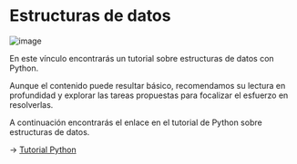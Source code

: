 # Estructuras de datos

![image](https://user-images.githubusercontent.com/122302639/225145154-15c59a54-614d-41a5-b52c-35899e9b0982.png)

En este vínculo encontrarás un tutorial sobre estructuras de datos con Python.

Aunque el contenido puede resultar básico, recomendamos su lectura en profundidad y explorar las tareas propuestas para focalizar el esfuerzo en resolverlas.

A continuación encontrarás el enlace en el tutorial de Python sobre estructuras de datos.

-> [Tutorial Python](https://www.w3schools.com/python/python_lists.asp)

